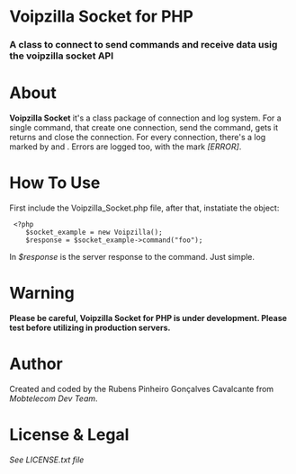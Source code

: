 Voipzilla Socket for PHP
===========

### A class to connect to send commands and receive data usig the voipzilla socket API

About
========

**Voipzilla Socket** it's a class package of connection and log system. For a single command, that create one connection, send the command, gets it returns and close the connection. For every connection, there's a log marked by *<CONNECTED NOW>* and *<DISCONECTED NOW>*. Errors are logged too, with the mark *[ERROR]*.


How To Use
========

First include the Voipzilla_Socket.php file, after that, instatiate the object:

     <?php
        $socket_example = new Voipzilla();
        $response = $socket_example->command("foo");
In *$response* is the server response to the command. Just simple.



Warning
============

**Please be careful, Voipzilla Socket for PHP is under development. Please test before utilizing in production servers.**

Author
============

Created and coded by the Rubens Pinheiro Gonçalves Cavalcante
from *Mobtelecom Dev Team*.


License & Legal
==============

*See LICENSE.txt file*